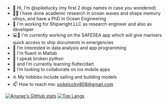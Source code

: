 - 👋 Hi, I’m @spikelucky (my first 2 dogs names in case you wondered)
- 🧑‍🔬 I have done academic research in ocean waves and shape memory alloys, and have a PhD in Ocean Engineering
- 🏢 I'm working for Shipwright LLC as research engineer and also as developer
- 💻📱 I'm currently working on the SAFESEA app which will give mariners quick access to ship documents in emergencies
- 👀 I’m interested in data analysis and app programming
- 🌳 I'm fluent in Matlab
- 🌴 I speak broken python
- 🌱 and I’m currently learning flutter/dart
- 💞️ I’m looking to collaborate on ios mobile apps
- ⛵ My hobbies include sailing and building models
- 📫 How to reach me: spikelucky808@gmail.com
  
[![Anurag's GitHub stats](https://github-readme-stats.vercel.app/api?username=spikelucky&count_private=true&show_icons=true&theme=tokyonight)](https://github.com/anuraghazra/github-readme-stats) [![Top Langs](https://github-readme-stats.vercel.app/api/top-langs/?username=spikelucky&layout=compact)](https://github.com/anuraghazra/github-readme-stats)

<!---
spikelucky/spikelucky is a ✨ special ✨ repository because its `README.md` (this file) appears on your GitHub profile.
You can click the Preview link to take a look at your changes.
--->
